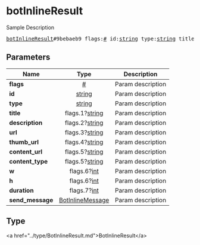 # botInlineResult

Sample Description

<pre>
<a href="../constructor/botInlineResult.md">botInlineResult</a>#9bebaeb9 flags:<a href="../type/#.md">#</a> id:<a href="../type/string.md">string</a> type:<a href="../type/string.md">string</a> title:flags.1?<a href="../type/string.md">string</a> description:flags.2?<a href="../type/string.md">string</a> url:flags.3?<a href="../type/string.md">string</a> thumb_url:flags.4?<a href="../type/string.md">string</a> content_url:flags.5?<a href="../type/string.md">string</a> content_type:flags.5?<a href="../type/string.md">string</a> w:flags.6?<a href="../type/int.md">int</a> h:flags.6?<a href="../type/int.md">int</a> duration:flags.7?<a href="../type/int.md">int</a> send_message:<a href="../type/BotInlineMessage.md">BotInlineMessage</a> = <a href="../type/BotInlineResult.md">BotInlineResult</a>;
</pre>

## Parameters

| Name | Type | Description |
|------|:----:|-------------|
| **flags** | <a href="../type/#.md">#</a> | Param description |
| **id** | <a href="../type/string.md">string</a> | Param description |
| **type** | <a href="../type/string.md">string</a> | Param description |
| **title** | flags.1?<a href="../type/string.md">string</a> | Param description |
| **description** | flags.2?<a href="../type/string.md">string</a> | Param description |
| **url** | flags.3?<a href="../type/string.md">string</a> | Param description |
| **thumb_url** | flags.4?<a href="../type/string.md">string</a> | Param description |
| **content_url** | flags.5?<a href="../type/string.md">string</a> | Param description |
| **content_type** | flags.5?<a href="../type/string.md">string</a> | Param description |
| **w** | flags.6?<a href="../type/int.md">int</a> | Param description |
| **h** | flags.6?<a href="../type/int.md">int</a> | Param description |
| **duration** | flags.7?<a href="../type/int.md">int</a> | Param description |
| **send_message** | <a href="../type/BotInlineMessage.md">BotInlineMessage</a> | Param description |

## Type

&lt;a href=&#34;../type/BotInlineResult.md&#34;&gt;BotInlineResult&lt;/a&gt;
